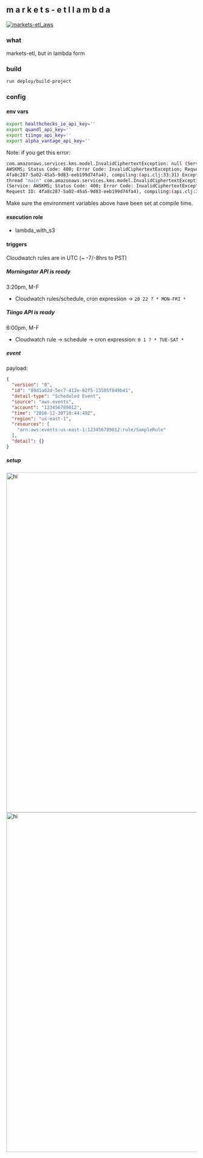 ## m a r k e t s - e t l  l a m b d a

[![markets-etl_aws](https://healthchecks.io/badge/80da65e9-ff8f-45f1-b75e-109790/yfJXsnyi/markets-etl_aws.svg)](https://healthchecks.io/badge/80da65e9-ff8f-45f1-b75e-109790/yfJXsnyi/markets-etl_aws.svg)

### what
markets-etl, but in lambda form

### build
```bash
run deploy/build-project
```

### config
#### env vars
```bash
export healthchecks_io_api_key=''
export quandl_api_key=''
export tiingo_api_key=''
export alpha_vantage_api_key=''
```

Note: if you get this error:

```bash
com.amazonaws.services.kms.model.InvalidCiphertextException: null (Service:
AWSKMS; Status Code: 400; Error Code: InvalidCiphertextException; Request ID:
4fa8c287-5a02-45a5-9d83-eeb199d74fa4), compiling:(api.clj:33:31) Exception in
thread "main" com.amazonaws.services.kms.model.InvalidCiphertextException: null
(Service: AWSKMS; Status Code: 400; Error Code: InvalidCiphertextException;
Request ID: 4fa8c287-5a02-45a5-9d83-eeb199d74fa4), compiling:(api.clj:33:31)
```

Make sure the environment variables above have been set at compile time.

#### execution role
- lambda\_with\_s3

#### triggers
Cloudwatch rules are in UTC (~ -7/-8hrs to PST)

##### Morningstar API is ready
3:20pm, M-F
- Cloudwatch rules/schedule, cron expression -> `20 22 ? * MON-FRI *`

##### Tiingo API is ready
6:00pm, M-F
- Cloudwatch rule -> schedule -> cron expression: `0 1 ? * TUE-SAT *`

##### event
payload:

```json
{
  "version": "0",
  "id": "89d1a02d-5ec7-412e-82f5-13505f849b41",
  "detail-type": "Scheduled Event",
  "source": "aws.events",
  "account": "123456789012",
  "time": "2016-12-30T18:44:49Z",
  "region": "us-east-1",
  "resources": [
    "arn:aws:events:us-east-1:123456789012:rule/SampleRule"
  ],
  "detail": {}
}
```

##### setup

<img src="dev-resources/img/cron.png" alt="hi" width="900"/>

<img src="dev-resources/img/lambda.png" alt="hi" width="900"/>
